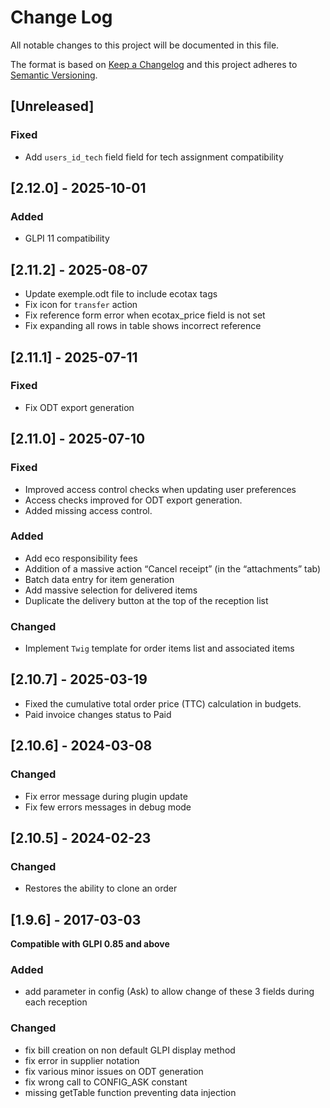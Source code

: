 # Change Log

All notable changes to this project will be documented in this file.

The format is based on [Keep a Changelog](http://keepachangelog.com/)
and this project adheres to [Semantic Versioning](http://semver.org/).

## [Unreleased]

### Fixed

- Add `users_id_tech` field field for tech assignment compatibility

## [2.12.0] - 2025-10-01

### Added

- GLPI 11 compatibility

## [2.11.2] - 2025-08-07

- Update exemple.odt file to include ecotax tags
- Fix icon for `transfer` action
- Fix reference form error when ecotax_price field is not set
- Fix expanding all rows in table shows incorrect reference

## [2.11.1] - 2025-07-11

### Fixed

- Fix ODT export generation

## [2.11.0] - 2025-07-10

### Fixed

- Improved access control checks when updating user preferences
- Access checks improved for ODT export generation.
- Added missing access control.


### Added

- Add eco responsibility fees
- Addition of a massive action “Cancel receipt” (in the “attachments” tab)
- Batch data entry for item generation
- Add massive selection for delivered items
- Duplicate the delivery button at the top of the reception list

### Changed

- Implement `Twig` template for order items list and associated items

## [2.10.7] - 2025-03-19

- Fixed the cumulative total order price (TTC) calculation in budgets.
- Paid invoice changes status to Paid

## [2.10.6] - 2024-03-08

### Changed

- Fix error message during plugin update
- Fix few errors messages in debug mode


## [2.10.5] - 2024-02-23

### Changed

- Restores the ability to clone an order


## [1.9.6] - 2017-03-03

**Compatible with GLPI 0.85 and above**

### Added

- add parameter in config (Ask) to allow change of these 3 fields during each reception

### Changed

- fix bill creation on non default GLPI display method
- fix error in supplier notation
- fix various minor issues on ODT generation
- fix wrong call to CONFIG_ASK constant
- missing getTable function preventing data injection
